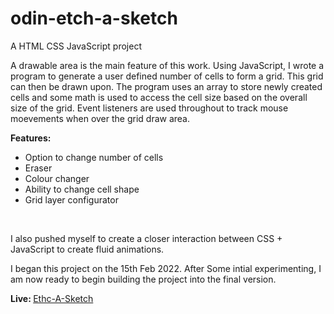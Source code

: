 # odin-etch-a-sketch

<p>A HTML CSS JavaScript project</p>
<p>A drawable area is the main feature of this work. Using JavaScript, I wrote a program to generate a user defined number of cells to form a grid. This grid can then be drawn upon. The program uses an array to store newly created cells and some math is used to access the cell size based on the overall size of the grid. Event listeners are used throughout to track mouse moevements when over the grid draw area.</p>

<strong>Features:</strong>
<ul>
  <li>Option to change number of cells</li>
  <li>Eraser</li>
  <li>Colour changer</li>
  <li>Ability to change cell shape</li>
  <li>Grid layer configurator</li>
</ul>
<br>
<p>I also pushed myself to create a closer interaction between CSS + JavaScript to create fluid animations.</p>

<p>I began this project on the 15th Feb 2022. After Some intial experimenting, I am now ready to begin building the project into the final version.</p>

<p><strong>Live: </strong><span><a href="https://mattxmade.github.io/odin-etch-a-sketch/etch-a-sketch.html">Ethc-A-Sketch</a></span></p>
